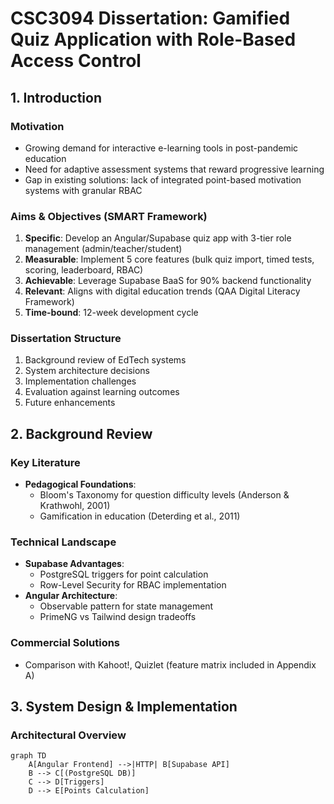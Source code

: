 # CSC3094 Dissertation: Gamified Quiz Application with Role-Based Access Control

## 1. Introduction

### Motivation
- Growing demand for interactive e-learning tools in post-pandemic education
- Need for adaptive assessment systems that reward progressive learning
- Gap in existing solutions: lack of integrated point-based motivation systems with granular RBAC

### Aims & Objectives (SMART Framework)
1. **Specific**: Develop an Angular/Supabase quiz app with 3-tier role management (admin/teacher/student)
2. **Measurable**: Implement 5 core features (bulk quiz import, timed tests, scoring, leaderboard, RBAC)
3. **Achievable**: Leverage Supabase BaaS for 90% backend functionality
4. **Relevant**: Aligns with digital education trends (QAA Digital Literacy Framework)
5. **Time-bound**: 12-week development cycle

### Dissertation Structure
1. Background review of EdTech systems
2. System architecture decisions
3. Implementation challenges
4. Evaluation against learning outcomes
5. Future enhancements

## 2. Background Review

### Key Literature
- **Pedagogical Foundations**:
  - Bloom's Taxonomy for question difficulty levels (Anderson & Krathwohl, 2001)
  - Gamification in education (Deterding et al., 2011)

### Technical Landscape
- **Supabase Advantages**:
  - PostgreSQL triggers for point calculation
  - Row-Level Security for RBAC implementation
- **Angular Architecture**:
  - Observable pattern for state management
  - PrimeNG vs Tailwind design tradeoffs

### Commercial Solutions
- Comparison with Kahoot!, Quizlet (feature matrix included in Appendix A)

## 3. System Design & Implementation

### Architectural Overview
```mermaid
graph TD
    A[Angular Frontend] -->|HTTP| B[Supabase API]
    B --> C[(PostgreSQL DB)]
    C --> D[Triggers]
    D --> E[Points Calculation]